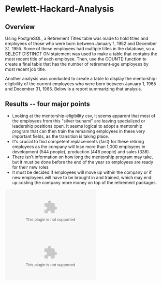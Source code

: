 # Pewlett-Hackard-Analysis

## Overview
Using PostgreSQL, a Retirement Titles table was made to hold titles and employees of those who were born between January 1, 1952 and December 31, 1955. Some of these employees had multiple titles in the database, so a SELECT DISTINCT ON statement was used to make a table that contains the most recent title of each employee. Then, use the COUNT() function to create a final table that has the number of retirement-age employees by most recent job title.

Another analysis was conducted to create a table to display the mentorship-eligibility of the current employees who were born between January 1, 1965 and December 31, 1965. Below is a report summarizing that analysis.


## Results -- four major points 
* Looking at the mentorship-eligibility csv, it seems apparent that most of the employees from this "silver tsunami" are leaving specialized or leadership positions open. It seems logical to adopt a mentorship program that can then train the remaining employees in these very important fields, as the transition is taking place.
* It's crucial to find competent replacements (fast) for these retiring employees as the company will lose more than 1,000 employees in development (544 people), production (446 people) and sales (338). 
* There isn't information on how long the mentorship program may take, but it must be done before the end of the year so employees are ready for their new roles
* It must be decided if employees will move up within the company or if new employees will have to be brought in and trained, which may end up costing the company more money on top of the retirement packages.

![mentor_elig.mb](https://github.com/pratishthasingh1/Pewlett-Hackard-Analysis/blob/master/mentorship_eligibility.csv)
![dept_count.mb](https://github.com/pratishthasingh1/Pewlett-Hackard-Analysis/blob/master/dept_count.csv)
